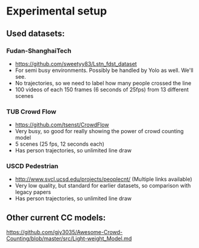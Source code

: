 # Experimental setup

## Used datasets:

### Fudan-ShanghaiTech
- https://github.com/sweetyy83/Lstn_fdst_dataset
- For semi busy environments. Possibly be handled by Yolo as well. We'll see.
- No trajectories, so we need to label how many people crossed the line
- 100 videos of each 150 frames (6 seconds of 25fps) from 13 different scenes

### TUB Crowd Flow
- https://github.com/tsenst/CrowdFlow
- Very busy, so good for really showing the power of crowd counting model
- 5 scenes (25 fps, 12 seconds each)
- Has person trajectories, so unlimited line draw

### USCD Pedestrian
- http://www.svcl.ucsd.edu/projects/peoplecnt/ (Multiple links available)
- Very low quality, but standard for earlier datasets, so comparison with legacy papers
- Has person trajectories, so unlimited line draw



## Other current CC models:
https://github.com/gjy3035/Awesome-Crowd-Counting/blob/master/src/Light-weight_Model.md